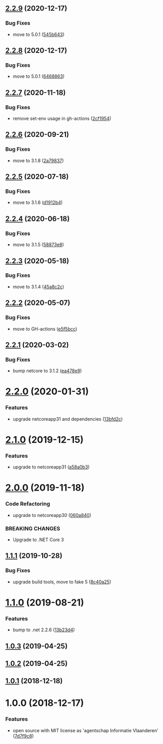 ## [2.2.9](https://github.com/informatievlaanderen/guid-header-modelbinding/compare/v2.2.8...v2.2.9) (2020-12-17)


### Bug Fixes

* move to 5.0.1 ([545b643](https://github.com/informatievlaanderen/guid-header-modelbinding/commit/545b6435eee21fefea9a501601c0e6474e7ae260))

## [2.2.8](https://github.com/informatievlaanderen/guid-header-modelbinding/compare/v2.2.7...v2.2.8) (2020-12-17)


### Bug Fixes

* move to 5.0.1 ([6468863](https://github.com/informatievlaanderen/guid-header-modelbinding/commit/64688630f184fc91c51cb6e8f9b421d98c0f5967))

## [2.2.7](https://github.com/informatievlaanderen/guid-header-modelbinding/compare/v2.2.6...v2.2.7) (2020-11-18)


### Bug Fixes

* remove set-env usage in gh-actions ([2cf1954](https://github.com/informatievlaanderen/guid-header-modelbinding/commit/2cf195497c16fe16888401e56550c5ccde0c9786))

## [2.2.6](https://github.com/informatievlaanderen/guid-header-modelbinding/compare/v2.2.5...v2.2.6) (2020-09-21)


### Bug Fixes

* move to 3.1.8 ([2a79837](https://github.com/informatievlaanderen/guid-header-modelbinding/commit/2a79837b07ca2cc07dda7696cb2e4ba24818e7d0))

## [2.2.5](https://github.com/informatievlaanderen/guid-header-modelbinding/compare/v2.2.4...v2.2.5) (2020-07-18)


### Bug Fixes

* move to 3.1.6 ([d1912b4](https://github.com/informatievlaanderen/guid-header-modelbinding/commit/d1912b45a959fe02e3797e4c7f37c17e980c9a90))

## [2.2.4](https://github.com/informatievlaanderen/guid-header-modelbinding/compare/v2.2.3...v2.2.4) (2020-06-18)


### Bug Fixes

* move to 3.1.5 ([58873e8](https://github.com/informatievlaanderen/guid-header-modelbinding/commit/58873e86a012293012c3ecfa074711bc1d8fe427))

## [2.2.3](https://github.com/informatievlaanderen/guid-header-modelbinding/compare/v2.2.2...v2.2.3) (2020-05-18)


### Bug Fixes

* move to 3.1.4 ([45a8c2c](https://github.com/informatievlaanderen/guid-header-modelbinding/commit/45a8c2c26f044d19a136d90a3dda44bea107a011))

## [2.2.2](https://github.com/informatievlaanderen/guid-header-modelbinding/compare/v2.2.1...v2.2.2) (2020-05-07)


### Bug Fixes

* move to GH-actions ([e5f5bcc](https://github.com/informatievlaanderen/guid-header-modelbinding/commit/e5f5bcccb7f9e22c267ac0b1d570091d7839d3ab))

## [2.2.1](https://github.com/informatievlaanderen/guid-header-modelbinding/compare/v2.2.0...v2.2.1) (2020-03-02)


### Bug Fixes

* bump netcore to 3.1.2 ([ea478e9](https://github.com/informatievlaanderen/guid-header-modelbinding/commit/ea478e920bf9009f497f61458c4254c0e5021031))

# [2.2.0](https://github.com/informatievlaanderen/guid-header-modelbinding/compare/v2.1.0...v2.2.0) (2020-01-31)


### Features

* upgrade netcoreapp31 and dependencies ([13bfd2c](https://github.com/informatievlaanderen/guid-header-modelbinding/commit/13bfd2cce98539270088a2bedd1fb6fb3a652b4e))

# [2.1.0](https://github.com/informatievlaanderen/guid-header-modelbinding/compare/v2.0.0...v2.1.0) (2019-12-15)


### Features

* upgrade to netcoreapp31 ([a58a0b3](https://github.com/informatievlaanderen/guid-header-modelbinding/commit/a58a0b3c34808844635bd0e07ac174bdff1ee998))

# [2.0.0](https://github.com/informatievlaanderen/guid-header-modelbinding/compare/v1.1.1...v2.0.0) (2019-11-18)


### Code Refactoring

* upgrade to netcoreapp30 ([060a840](https://github.com/informatievlaanderen/guid-header-modelbinding/commit/060a840))


### BREAKING CHANGES

* Upgrade to .NET Core 3

## [1.1.1](https://github.com/informatievlaanderen/guid-header-modelbinding/compare/v1.1.0...v1.1.1) (2019-10-28)


### Bug Fixes

* upgrade build tools, move to fake 5 ([8c40a25](https://github.com/informatievlaanderen/guid-header-modelbinding/commit/8c40a25))

# [1.1.0](https://github.com/informatievlaanderen/guid-header-modelbinding/compare/v1.0.3...v1.1.0) (2019-08-21)


### Features

* bump to .net 2.2.6 ([13b23d4](https://github.com/informatievlaanderen/guid-header-modelbinding/commit/13b23d4))

## [1.0.3](https://github.com/informatievlaanderen/guid-header-modelbinding/compare/v1.0.2...v1.0.3) (2019-04-25)

## [1.0.2](https://github.com/informatievlaanderen/guid-header-modelbinding/compare/v1.0.1...v1.0.2) (2019-04-25)

## [1.0.1](https://github.com/informatievlaanderen/guid-header-modelbinding/compare/v1.0.0...v1.0.1) (2018-12-18)

# 1.0.0 (2018-12-17)


### Features

* open source with MIT license as 'agentschap Informatie Vlaanderen' ([7d7f9c8](https://github.com/informatievlaanderen/guid-header-modelbinding/commit/7d7f9c8))
